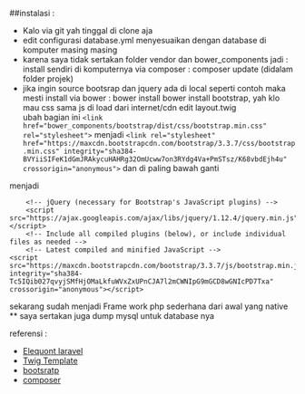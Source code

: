 ##instalasi :
- Kalo via git yah tinggal di clone aja
- edit configurasi database.yml menyesuaikan dengan database di komputer masing masing
- karena saya tidak sertakan folder vendor dan bower_components jadi :
  install sendiri di komputernya via composer : composer update (didalam folder projek)
- jika ingin source bootsrap dan jquery ada di local seperti contoh maka mesti install via bower :
  bower install bower install bootstrap, yah klo mau css sama js di load dari internet/cdn edit 
  layout.twig 	
  ubah bagian ini 
```<link href="bower_components/bootstrap/dist/css/bootstrap.min.css" rel="stylesheet">```
menjadi 
```<link rel="stylesheet" href="https://maxcdn.bootstrapcdn.com/bootstrap/3.3.7/css/bootstrap.min.css" integrity="sha384-BVYiiSIFeK1dGmJRAkycuHAHRg32OmUcww7on3RYdg4Va+PmSTsz/K68vbdEjh4u" crossorigin="anonymous">```
dan di paling bawah ganti 
     <!-- jQuery (necessary for Bootstrap's JavaScript plugins) -->
    <script src="bower_components/jquery/dist/jquery.min.js"></script>
    <!-- Include all compiled plugins (below), or include individual files as needed -->
    <script src="bower_components/bootstrap/dist/js/bootstrap.min.js"></script>   
menjadi 
```
    <!-- jQuery (necessary for Bootstrap's JavaScript plugins) -->
    <script src="https://ajax.googleapis.com/ajax/libs/jquery/1.12.4/jquery.min.js"></script>
    <!-- Include all compiled plugins (below), or include individual files as needed -->
    <!-- Latest compiled and minified JavaScript -->
<script src="https://maxcdn.bootstrapcdn.com/bootstrap/3.3.7/js/bootstrap.min.js" integrity="sha384-Tc5IQib027qvyjSMfHjOMaLkfuWVxZxUPnCJA7l2mCWNIpG9mGCD8wGNIcPD7Txa" crossorigin="anonymous"></script>
```
sekarang sudah menjadi Frame work php sederhana dari awal yang native
** saya sertakan juga dump mysql untuk database nya

referensi :
* [Elequont laravel](https://laravel.com/docs/5.3/eloquent)
* [Twig Template](twig.sensiolabs.org/documentation)
* [bootsratp](getbootstrap.com/getting-started/)
* [composer](https://getcomposer.org/)
